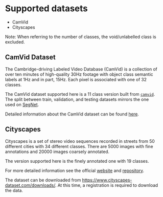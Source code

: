 # Supported datasets

- CamVid
- Cityscapes

Note: When referring to the number of classes, the void/unlabelled class is excluded.

## CamVid Dataset

The Cambridge-driving Labeled Video Database (CamVid) is a collection of over ten minutes of high-quality 30Hz footage with object class semantic labels at 1Hz and in part, 15Hz. Each pixel is associated with one of 32 classes.

The CamVid dataset supported here is a 11 class version built from [``camvid``](https://github.com/davidtvs/camvid). The split between train, validation, and testing datasets mirrors the one used on [SegNet](https://github.com/alexgkendall/SegNet-Tutorial/tree/master/CamVid).

Detailed information about the CamVid dataset can be found [here](http://mi.eng.cam.ac.uk/research/projects/VideoRec/CamVid/).

## Cityscapes

Cityscapes is a set of stereo video sequences recorded in streets from 50 different cities with 34 different classes. There are 5000 images with fine annotations and 20000 images coarsely annotated.

The version supported here is the finely annotated one with 19 classes.

For more detailed information see the official [website](https://www.cityscapes-dataset.com/) and [repository](https://github.com/mcordts/cityscapesScripts).

The dataset can be downloaded from https://www.cityscapes-dataset.com/downloads/. At this time, a registration is required to download the data.
